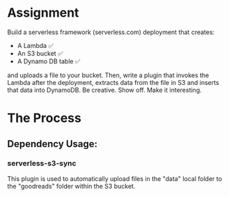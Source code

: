 # Assignment

Build a serverless framework (serverless.com) deployment that creates:

- A Lambda ✅
- An S3 bucket ✅
- A Dynamo DB table ✅

and uploads a file to your bucket. Then, write a plugin that invokes the Lambda after the deployment, extracts data from the file in S3 and inserts that data into DynamoDB. Be creative. Show off. Make it interesting.

# The Process

## Dependency Usage:

### serverless-s3-sync

This plugin is used to automatically upload files in the "data" local folder to the "goodreads" folder within the S3 bucket.

